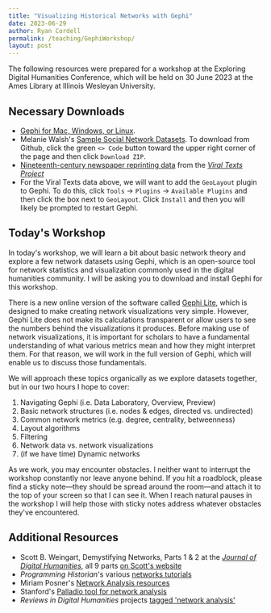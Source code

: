 ```yaml
---
title: "Visualizing Historical Networks with Gephi"
date: 2023-06-29
author: Ryan Cordell
permalink: /teaching/GephiWorkshop/
layout: post
---
```


The following resources were prepared for a workshop at the Exploring Digital Humanities Conference, which will be held on 30 June 2023 at the Ames Library at Illinois Wesleyan University.

## Necessary Downloads

+ [Gephi for Mac, Windows, or Linux](https://gephi.org/). 
+ Melanie Walsh's [Sample Social Network Datasets](https://github.com/melaniewalsh/sample-social-network-datasets/tree/master). To download from Github, click the green `<> Code` button toward the upper right corner of the page and then click `Download ZIP`.
+ [Nineteenth-century newspaper reprinting data](https://www.dropbox.com/s/lrl25dcookqddeg/dynamic-C19newspapers.gexf?dl=0) from the [_Viral Texts Project_](https://viraltexts.org/)
+ For the Viral Texts data above, we will want to add the `GeoLayout` plugin to Gephi. To do this, click `Tools` -> `Plugins` -> `Available Plugins` and then click the box next to `GeoLayout`. Click `Install` and then you will likely be prompted to restart Gephi.

## Today's Workshop

In today's workshop, we will learn a bit about basic network theory and explore a few network datasets using Gephi, which is an open-source tool for network statistics and visualization commonly used in the digital humanities community. I will be asking you to download and install Gephi for this workshop. 

There is a new online version of the software called [Gephi Lite](https://gephi.org/gephi-lite/), which is designed to make creating network visualizations very simple. However, Gephi Lite does not make its calculations transparent or allow users to see the numbers behind the visualizations it produces. Before making use of network visualizations, it is important for scholars to have a fundamental understanding of what various metrics mean and how they might interpret them. For that reason, we will work in the full version of Gephi, which will enable us to discuss those fundamentals. 

We will approach these topics organically as we explore datasets together, but in our two hours I hope to cover:

1. Navigating Gephi (i.e. Data Laboratory, Overview, Preview)
2. Basic network structures (i.e. nodes & edges, directed vs. undirected)
3. Common network metrics (e.g. degree, centrality, betweenness)
4. Layout algorithms
5. Filtering
6. Network data vs. network visualizations
7. (if we have time) Dynamic networks

As we work, you may encounter obstacles. I neither want to interrupt the workshop constantly nor leave anyone behind. If you hit a roadblock, please find a sticky note—they should be spread around the room—and attach it to the top of your screen so that I can see it. When I reach natural pauses in the workshop I will help those with sticky notes address whatever obstacles they've encountered.

## Additional Resources

+ Scott B. Weingart, Demystifying Networks, Parts 1 & 2 at the [_Journal of Digital Humanities_](https://journalofdigitalhumanities.org/1-1/demystifying-networks-by-scott-weingart/), all 9 parts [on Scott's website](https://www.scottbot.net/HIAL/index.html@tag=networks-demystified.html)
+ _Programming Historian_'s various [networks tutorials](https://programminghistorian.org/en/lessons/?topic=network-analysis)
+ Miriam Posner's [Network Analysis resources](https://miriamposner.com/classes/dh101f16/tutorials-guides/data-visualization/network-analysis/)
+ Stanford's [Palladio tool for network analysis](https://hdlab.stanford.edu/palladio/)
+ _Reviews in Digital Humanities_ projects [tagged 'network analysis'](https://reviewsindh.pubpub.org/network-analysis)
